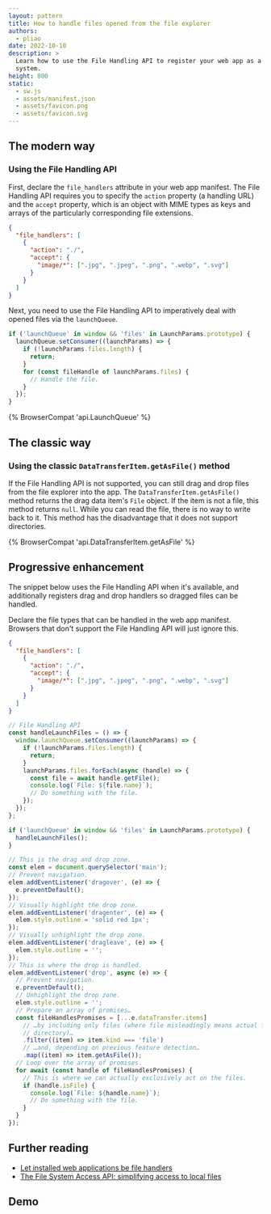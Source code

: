 ```yaml
---
layout: pattern
title: How to handle files opened from the file explorer
authors:
  - pliao
date: 2022-10-10
description: >
  Learn how to use the File Handling API to register your web app as a file handler to the operating
  system.
height: 800
static:
  - sw.js
  - assets/manifest.json
  - assets/favicon.png
  - assets/favicon.svg
---
```


## The modern way

### Using the File Handling API

First, declare the `file_handlers` attribute in your web app manifest. The File Handling API
requires you to specify the `action` property (a handling URL) and the `accept` property, which is
an object with MIME types as keys and arrays of the particularly corresponding file extensions.

```json
{
  "file_handlers": [
    {
      "action": "./",
      "accept": {
        "image/*": [".jpg", ".jpeg", ".png", ".webp", ".svg"]
      }
    }
  ]
}
```

Next, you need to use the File Handling API to imperatively deal with opened files via the
`launchQueue`.

```js
if ('launchQueue' in window && 'files' in LaunchParams.prototype) {
  launchQueue.setConsumer((launchParams) => {
    if (!launchParams.files.length) {
      return;
    }
    for (const fileHandle of launchParams.files) {
      // Handle the file.
    }
  });
}
```

{% BrowserCompat 'api.LaunchQueue' %}

## The classic way

### Using the classic `DataTransferItem.getAsFile()` method

If the File Handling API is not supported, you can still drag and drop files from the file explorer
into the app. The `DataTransferItem.getAsFile()` method returns the drag data item's `File` object.
If the item is not a file, this method returns `null`. While you can read the file, there is no way
to write back to it. This method has the disadvantage that it does not support directories.

{% BrowserCompat 'api.DataTransferItem.getAsFile' %}

## Progressive enhancement

The snippet below uses the File Handling API when it's available, and additionally registers drag
and drop handlers so dragged files can be handled.

Declare the file types that can be handled in the web app manifest. Browsers that don't support the
File Handling API will just ignore this.

```json
{
  "file_handlers": [
    {
      "action": "./",
      "accept": {
        "image/*": [".jpg", ".jpeg", ".png", ".webp", ".svg"]
      }
    }
  ]
}
```

```js
// File Handling API
const handleLaunchFiles = () => {
  window.launchQueue.setConsumer((launchParams) => {
    if (!launchParams.files.length) {
      return;
    }
    launchParams.files.forEach(async (handle) => {
      const file = await handle.getFile();
      console.log(`File: ${file.name}`);
      // Do something with the file.
    });
  });
};

if ('launchQueue' in window && 'files' in LaunchParams.prototype) {
  handleLaunchFiles();
}

// This is the drag and drop zone.
const elem = document.querySelector('main');
// Prevent navigation.
elem.addEventListener('dragover', (e) => {
  e.preventDefault();
});
// Visually highlight the drop zone.
elem.addEventListener('dragenter', (e) => {
  elem.style.outline = 'solid red 1px';
});
// Visually unhighlight the drop zone.
elem.addEventListener('dragleave', (e) => {
  elem.style.outline = '';
});
// This is where the drop is handled.
elem.addEventListener('drop', async (e) => {
  // Prevent navigation.
  e.preventDefault();
  // Unhighlight the drop zone.
  elem.style.outline = '';
  // Prepare an array of promises…
  const fileHandlesPromises = [...e.dataTransfer.items]
    // …by including only files (where file misleadingly means actual file _or_
    // directory)…
    .filter((item) => item.kind === 'file')
    // …and, depending on previous feature detection…
    .map((item) => item.getAsFile());
  // Loop over the array of promises.
  for await (const handle of fileHandlesPromises) {
    // This is where we can actually exclusively act on the files.
    if (handle.isFile) {
      console.log(`File: ${handle.name}`);
      // Do something with the file.
    }
  }
});
```

## Further reading

- [Let installed web applications be file handlers](/file-handling/)
- [The File System Access API: simplifying access to local files](/file-system-access/)

## Demo
